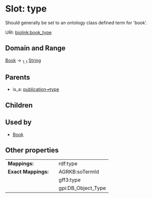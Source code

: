
# Slot: type


Should generally be set to an ontology class defined term for 'book'.

URI: [biolink:book_type](https://w3id.org/biolink/vocab/book_type)


## Domain and Range

[Book](Book.md) &#8594;  <sub>1..1</sub> [String](types/String.md)

## Parents

 *  is_a: [publication➞type](publication_type.md)

## Children


## Used by

 * [Book](Book.md)

## Other properties

|  |  |  |
| --- | --- | --- |
| **Mappings:** | | rdf:type |
| **Exact Mappings:** | | AGRKB:soTermId |
|  | | gff3:type |
|  | | gpi:DB_Object_Type |

